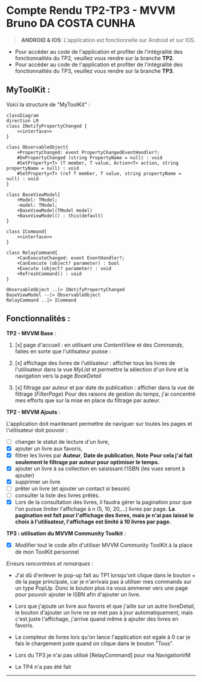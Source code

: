 # **Compte Rendu TP2-TP3 - MVVM Bruno DA COSTA CUNHA**

> **ANDROID & IOS**: L'application est fonctionnelle sur Android et sur IOS. 

- Pour accéder au code de l'application et profiter de l'intégralité des fonctionnalités du TP2, veuillez vous rendre sur la branche **TP2**.
- Pour accéder au code de l'application et profiter de l'intégralité des fonctionnalités du TP3, veuillez vous rendre sur la branche **TP3**.


## MyToolKit : 
  
Voici la structure de "MyToolKit" :

```mermaid
classDiagram
direction LR
class INotifyPropertyChanged {
    <<interface>>
}

class ObservableObject{
    +PropertyChanged: event PropertyChangedEventHandler?;
    #OnPropertyChanged (string PropertyName = null) : void
    #SetProperty<T> (T member, T value, Action<T> action, string propertyName = null) : void
    #SetProperty<T> (ref T member, T value, string propertyName = null) : void
}

class BaseViewModel{
    +Model: TModel;
    -model: TModel;
    +BaseViewModel(TModel model)
    +BaseViewModel() : this(default)
}

class ICommand{
    <<interface>>
}

class RelayCommand{
    +CanExecuteChanged: event EventHandler?;
    +CanExecute (object? parameter) : bool
    +Execute (object? parameter) : void
    +RefreshCommand() : void
} 

ObservableObject ..|> INotifyPropertyChanged
BaseViewModel --|> ObservableObject
RelayCommand ..|> ICommand
```

## Fonctionnalités :


**TP2 - MVVM Base** : 
1. [x] page d'accueil : en utilisant une _ContentView_ et des _Commands_, faites en sorte que l'utilisateur puisse :
      
2. [x] affichage des livres de l'utilisateur : afficher tous les livres de l'utilisateur dans la vue _MyList_ et permettre la sélection d'un livre et la navigation vers la page _BookDetail_
  
3. [x] filtrage par auteur et par date de publication : afficher dans la vue de filtrage (_FilterPage_)
	Pour des raisons de gestion du temps, j'ai concentré mes efforts que sur la mise en place du filtrage par auteur.
    
  
**TP2 - MVVM Ajouts** :  

L'application doit maintenant permettre de naviguer sur toutes les pages et l'utilisateur doit pouvoir :
- [ ] changer le statut de lecture d'un livre,
- [x] ajouter un livre aux favoris,
- [x] filtrer les livres par **Auteur**, **Date de publication**, **Note**
  **Pour cela j'ai fait seulement le filtrage par auteur pour optimiser le temps.**
- [x] ajouter un livre à sa collection en saisissant l'ISBN (les vues seront à ajouter)
- [x] supprimer un livre
- [ ] prêter un livre (et ajouter un contact si besoin)
- [ ] consulter la liste des livres prêtés. 
- [x] Lors de la consultation des livres, il faudra gérer la pagination pour que l'on puisse limiter l'affichage à n (5, 10, 20,...) livres par page.
  **La pagination est fait pour l'affichage des livres, mais je n'ai pas laissé le choix à l'utilisateur, l'affichage est limité à 10 livres par page.**

**TP3 : utilisation du MVVM Community Toolkit** :

- [X] Modifier tout le code afin d'utiliser MVVM Community ToolKit à la place de mon ToolKit personnel
  
_Erreurs rencontrées et remarques_ :

* J'ai dû d'enlever le pop-up fait au TP1 lorsqu'ont clique dans le bouton + de la page principale, car je n'arrivais pas à utiliser mes commands sur un type PopUp. Donc le bouton plus ira vous ammener vers une page pour pouvoir ajouter le ISBN afin d'ajouter un livre.

* Lors que j'ajoute un livre aux favoris et que j'aille sur un autre livreDetail, le bouton d'ajouter un livre ne se met pas à jour automatiquement, mais c'est juste l'affichage, j'arrive quand même à ajouter des livres en favoris.

* Le compteur de livres lors qu'on lance l'application est egale à 0 car je fais le chargement juste quand on clique dans le bouton "Tous".

* Lors du TP3 je n'ai pas utilisé [RelayCommand] pour ma NavigationVM

* Le TP4 n'a pas été fait
  

*******